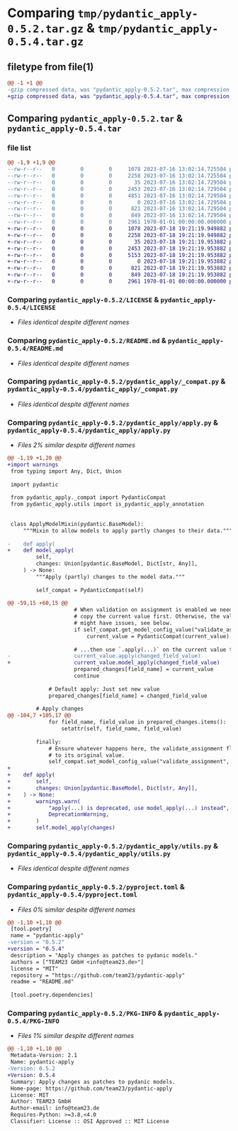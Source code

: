 # Comparing `tmp/pydantic_apply-0.5.2.tar.gz` & `tmp/pydantic_apply-0.5.4.tar.gz`

## filetype from file(1)

```diff
@@ -1 +1 @@
-gzip compressed data, was "pydantic_apply-0.5.2.tar", max compression
+gzip compressed data, was "pydantic_apply-0.5.4.tar", max compression
```

## Comparing `pydantic_apply-0.5.2.tar` & `pydantic_apply-0.5.4.tar`

### file list

```diff
@@ -1,9 +1,9 @@
--rw-r--r--   0        0        0     1078 2023-07-16 13:02:14.725504 pydantic_apply-0.5.2/LICENSE
--rw-r--r--   0        0        0     2258 2023-07-16 13:02:14.725504 pydantic_apply-0.5.2/README.md
--rw-r--r--   0        0        0       35 2023-07-16 13:02:14.729504 pydantic_apply-0.5.2/pydantic_apply/__init__.py
--rw-r--r--   0        0        0     2453 2023-07-16 13:02:14.729504 pydantic_apply-0.5.2/pydantic_apply/_compat.py
--rw-r--r--   0        0        0     4851 2023-07-16 13:02:14.729504 pydantic_apply-0.5.2/pydantic_apply/apply.py
--rw-r--r--   0        0        0        0 2023-07-16 13:02:14.729504 pydantic_apply-0.5.2/pydantic_apply/py.typed
--rw-r--r--   0        0        0      821 2023-07-16 13:02:14.729504 pydantic_apply-0.5.2/pydantic_apply/utils.py
--rw-r--r--   0        0        0      849 2023-07-16 13:02:14.729504 pydantic_apply-0.5.2/pyproject.toml
--rw-r--r--   0        0        0     2961 1970-01-01 00:00:00.000000 pydantic_apply-0.5.2/PKG-INFO
+-rw-r--r--   0        0        0     1078 2023-07-18 19:21:19.949882 pydantic_apply-0.5.4/LICENSE
+-rw-r--r--   0        0        0     2258 2023-07-18 19:21:19.949882 pydantic_apply-0.5.4/README.md
+-rw-r--r--   0        0        0       35 2023-07-18 19:21:19.953882 pydantic_apply-0.5.4/pydantic_apply/__init__.py
+-rw-r--r--   0        0        0     2453 2023-07-18 19:21:19.953882 pydantic_apply-0.5.4/pydantic_apply/_compat.py
+-rw-r--r--   0        0        0     5153 2023-07-18 19:21:19.953882 pydantic_apply-0.5.4/pydantic_apply/apply.py
+-rw-r--r--   0        0        0        0 2023-07-18 19:21:19.953882 pydantic_apply-0.5.4/pydantic_apply/py.typed
+-rw-r--r--   0        0        0      821 2023-07-18 19:21:19.953882 pydantic_apply-0.5.4/pydantic_apply/utils.py
+-rw-r--r--   0        0        0      849 2023-07-18 19:21:19.953882 pydantic_apply-0.5.4/pyproject.toml
+-rw-r--r--   0        0        0     2961 1970-01-01 00:00:00.000000 pydantic_apply-0.5.4/PKG-INFO
```

### Comparing `pydantic_apply-0.5.2/LICENSE` & `pydantic_apply-0.5.4/LICENSE`

 * *Files identical despite different names*

### Comparing `pydantic_apply-0.5.2/README.md` & `pydantic_apply-0.5.4/README.md`

 * *Files identical despite different names*

### Comparing `pydantic_apply-0.5.2/pydantic_apply/_compat.py` & `pydantic_apply-0.5.4/pydantic_apply/_compat.py`

 * *Files identical despite different names*

### Comparing `pydantic_apply-0.5.2/pydantic_apply/apply.py` & `pydantic_apply-0.5.4/pydantic_apply/apply.py`

 * *Files 2% similar despite different names*

```diff
@@ -1,19 +1,20 @@
+import warnings
 from typing import Any, Dict, Union
 
 import pydantic
 
 from pydantic_apply._compat import PydanticCompat
 from pydantic_apply.utils import is_pydantic_apply_annotation
 
 
 class ApplyModelMixin(pydantic.BaseModel):
     """Mixin to allow models to apply partly changes to their data."""
 
-    def apply(
+    def model_apply(
         self,
         changes: Union[pydantic.BaseModel, Dict[str, Any]],
     ) -> None:
         """Apply (partly) changes to the model data."""
 
         self_compat = PydanticCompat(self)
 
@@ -59,15 +60,15 @@
                     # When validation on assignment is enabled we need to
                     # copy the current value first. Otherwise, the validation
                     # might have issues, see below.
                     if self_compat.get_model_config_value("validate_assignment"):
                         current_value = PydanticCompat(current_value).model_copy()
 
                     # ...then use `.apply(...)` on the current value to prepare changes
-                    current_value.apply(changed_field_value)
+                    current_value.model_apply(changed_field_value)
                     prepared_changes[field_name] = current_value
                     continue
 
             # Default apply: Just set new value
             prepared_changes[field_name] = changed_field_value
 
         # Apply changes
@@ -104,7 +105,17 @@
             for field_name, field_value in prepared_changes.items():
                 setattr(self, field_name, field_value)
 
         finally:
             # Ensure whatever happens here, the validate_assignment flag is reset
             # to its original value.
             self_compat.set_model_config_value("validate_assignment", had_validate_assignment)
+
+    def apply(
+        self,
+        changes: Union[pydantic.BaseModel, Dict[str, Any]],
+    ) -> None:
+        warnings.warn(
+            "apply(...) is deprecated, use model_apply(...) instead",
+            DeprecationWarning,
+        )
+        self.model_apply(changes)
```

### Comparing `pydantic_apply-0.5.2/pydantic_apply/utils.py` & `pydantic_apply-0.5.4/pydantic_apply/utils.py`

 * *Files identical despite different names*

### Comparing `pydantic_apply-0.5.2/pyproject.toml` & `pydantic_apply-0.5.4/pyproject.toml`

 * *Files 0% similar despite different names*

```diff
@@ -1,10 +1,10 @@
 [tool.poetry]
 name = "pydantic-apply"
-version = "0.5.2"
+version = "0.5.4"
 description = "Apply changes as patches to pydanic models."
 authors = ["TEAM23 GmbH <info@team23.de>"]
 license = "MIT"
 repository = "https://github.com/team23/pydantic-apply"
 readme = "README.md"
 
 [tool.poetry.dependencies]
```

### Comparing `pydantic_apply-0.5.2/PKG-INFO` & `pydantic_apply-0.5.4/PKG-INFO`

 * *Files 1% similar despite different names*

```diff
@@ -1,10 +1,10 @@
 Metadata-Version: 2.1
 Name: pydantic-apply
-Version: 0.5.2
+Version: 0.5.4
 Summary: Apply changes as patches to pydanic models.
 Home-page: https://github.com/team23/pydantic-apply
 License: MIT
 Author: TEAM23 GmbH
 Author-email: info@team23.de
 Requires-Python: >=3.8,<4.0
 Classifier: License :: OSI Approved :: MIT License
```

